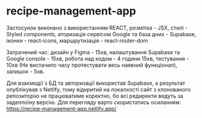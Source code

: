 # recipe-management-app

Застосунок виконано з використанням REACT, розмітка - JSX, стилі - Styled components, аторизація сервісом Google та база дних - Supabase, іконки - react-icons, маршрутизація - react-router-dom

Затрачений час: дизайн у Figma - 15хв, налаштування Supabase та Google console - 15хв, робота над кодом - 4 години 15хв, тестування - 10хв (Не вистачило часу протестувати весь наявний функціонал), залишок - 5хв.

Для взаємодії з БД та авторизації використав Supabase, а результат опублікував з Netlify, тому відкритий на локалхості сайт з клонованого репозиторію не працюватиме коректно, бо всі редиректи ведуть за задеплоїну версію. Для перегляду варто скористатись осиланням: https://recipe-management-app.netlify.app/
